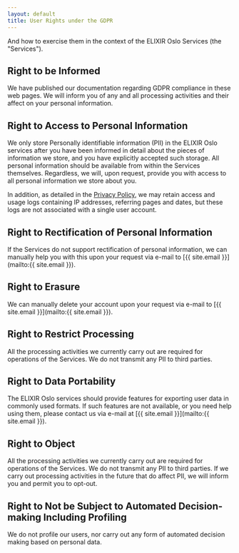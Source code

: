 ```yaml
---
layout: default
title: User Rights under the GDPR
---
```


And how to exercise them in the context of the ELIXIR Oslo Services (the "Services").

## Right to be Informed

We have published our documentation regarding GDPR compliance in these web pages.
We will inform you of any and all processing activities and their affect on your personal information.

## Right to Access to Personal Information

We only store Personally identifiable information (PII) in the ELIXIR Oslo services after you have been informed in detail about the
pieces of information we store, and you have explicitly accepted such storage. All personal information should be available from within the Services themselves. Regardless, we will, upon request,
provide you with access to all personal information we store about you.

In addition, as detailed in the [Privacy Policy](privacy-policy.html), we may retain access and usage logs
containing IP addresses, referring pages and dates, but these logs are not associated with a single user account.

## Right to Rectification of Personal Information

If the Services do not support rectification of personal information, we can manually help you with this upon your request via e-mail to [{{ site.email }}](mailto:{{ site.email }}).

## Right to Erasure

We can manually delete your account upon your request via e-mail to [{{ site.email }}](mailto:{{ site.email }}).

## Right to Restrict Processing

All the processing activities we currently carry out are required for operations of the Services. We do not transmit any PII to third parties.

## Right to Data Portability

The ELIXIR Oslo services should provide features for exporting user data in commonly used formats. If such features
are not available, or you need help using them, please contact us via e-mail at [{{ site.email }}](mailto:{{ site.email }}).

## Right to Object

All the processing activities we currently carry out are required for operations of the Services. We do not transmit any PII to third parties.
If we carry out processing activities in the future that do affect PII, we will inform you and permit you to opt-out.

## Right to Not be Subject to Automated Decision-making Including Profiling

We do not profile our users, nor carry out any form of automated decision making based on personal data.
